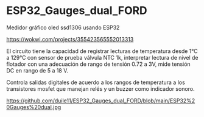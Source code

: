 # ESP32_Gauges_dual_FORD
Medidor gráfico oled ssd1306 usando ESP32

https://wokwi.com/projects/355423565552013313

El circuito tiene la capacidad de registrar lecturas de temperatura desde 1°C a 129°C con sensor de prueba válvula NTC 1k, interpretar lectura de nivel de flotador con una adecuación de rango de tensión 0.72 a 3V, mide tensión DC en rango de 5 a 18 V.

Controla salidas digitales de acuerdo a los rangos de temperatura a los transistores mosfet que manejan relés y un buzzer como indicador sonoro.

https://github.com/duile11/ESP32_Gauges_dual_FORD/blob/main/ESP32%20Gauges%20dual.jpg

